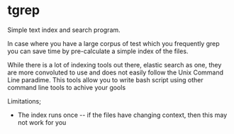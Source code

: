 tgrep
=====

Simple text index and search program.

In case where you have a large corpus of test which you frequently grep you can save time by pre-calculate a simple index of the files.

While there is a lot of indexing tools out there, elastic search as one, they are more convoluted to use and does not easily follow the Unix Command Line paradime.   This tools allow you to write bash script using other command line tools to achive your gools


Limitations;
  * The index runs once -- if the files have changing context, then this may not work for you

